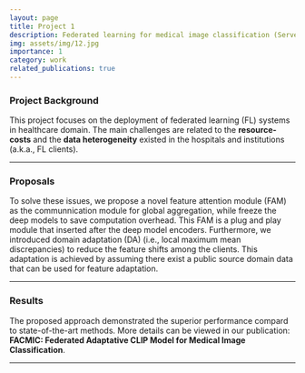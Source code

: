 ```yaml
---
layout: page
title: Project 1
description: Federated learning for medical image classification (Served as PI)
img: assets/img/12.jpg
importance: 1
category: work
related_publications: true
---
```


### Project Background
This project focuses on the deployment of federated learning (FL) systems in healthcare domain. The main challenges are related to the **resource-costs** and the **data heterogeneity** existed in the hospitals and institutions (a.k.a., FL clients).

---

### Proposals
To solve these issues, we propose a novel feature attention module (FAM) as the communnication module for global aggregation, while freeze the deep models to save computation overhead. This FAM is a plug and play module that inserted after the deep model encoders. Furthermore, we introduced domain adaptation (DA) (i.e., local maximum mean discrepancies) to reduce the feature shifts among the clients. This adaptation is achieved by assuming there exist a public source domain data that can be used for feature adaptation.

---

### Results
The proposed approach demonstrated the superior performance compard to state-of-the-art methods. More details can be viewed in our publication: **FACMIC: Federated Adaptative CLIP Model for Medical Image Classification**.

---
